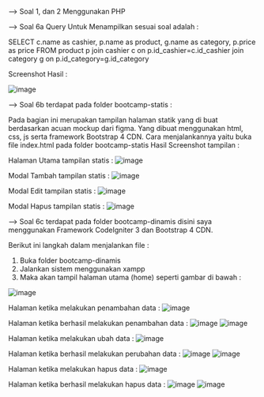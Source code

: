--> Soal 1, dan 2 Menggunakan PHP 

--> Soal 6a Query Untuk Menampilkan sesuai soal adalah :

SELECT c.name as cashier, p.name as product, g.name as category, p.price as price FROM product p join cashier c on p.id_cashier=c.id_cashier join category g on p.id_category=g.id_category

Screenshot Hasil :

![image](https://user-images.githubusercontent.com/17777914/74580409-9800b400-4fd6-11ea-8afc-d1427150097d.png)

--> Soal 6b terdapat pada folder bootcamp-statis :

Pada bagian ini merupakan tampilan halaman statik yang di buat berdasarkan acuan mockup dari figma. Yang dibuat menggunakan html, css, js serta framework Bootstrap 4 CDN.
Cara menjalankannya yaitu buka file index.html pada folder bootcamp-statis
Hasil Screenshot tampilan :

Halaman Utama  tampilan statis :
![image](https://user-images.githubusercontent.com/17777914/74580700-a4d2d700-4fd9-11ea-94c1-96a0ff6fff91.png)

Modal Tambah tampilan statis :
![image](https://user-images.githubusercontent.com/17777914/74580721-d8adfc80-4fd9-11ea-95a3-4451b969ee7a.png)

Modal Edit tampilan statis :
![image](https://user-images.githubusercontent.com/17777914/74580731-f2e7da80-4fd9-11ea-9c90-ecd45fffdd3b.png)

Modal Hapus tampilan statis :
![image](https://user-images.githubusercontent.com/17777914/74580740-05faaa80-4fda-11ea-8eac-d8d2614aabb7.png)

--> Soal 6c terdapat pada folder bootcamp-dinamis disini saya menggunakan Framework CodeIgniter 3 dan Bootstrap 4 CDN.

Berikut ini langkah dalam menjalankan file :

1. Buka folder bootcamp-dinamis
2. Jalankan sistem menggunakan xampp
3. Maka akan tampil halaman utama (home) seperti gambar di bawah :

![image](https://user-images.githubusercontent.com/17777914/73129319-5900c380-4013-11ea-8a36-7dc03f49f52e.png)

Halaman ketika melakukan penambahan data :
![image](https://user-images.githubusercontent.com/17777914/73129330-92393380-4013-11ea-9613-6709eab0b460.png)

Halaman ketika berhasil melakukan penambahan data :
![image](https://user-images.githubusercontent.com/17777914/73129338-d3314800-4013-11ea-8ce2-1379c6689af2.png)
![image](https://user-images.githubusercontent.com/17777914/73129341-e512eb00-4013-11ea-9e5b-2baac3fcec21.png)

Halaman ketika melakukan ubah data :
![image](https://user-images.githubusercontent.com/17777914/73129345-0673d700-4014-11ea-9d02-e0d9e559609a.png)

Halaman ketika berhasil melakukan perubahan data :
![image](https://user-images.githubusercontent.com/17777914/73129351-1b506a80-4014-11ea-8841-214be665cdec.png)
![image](https://user-images.githubusercontent.com/17777914/73129354-328f5800-4014-11ea-9bac-dfd63cd7861e.png)

Halaman ketika melakukan hapus data :
![image](https://user-images.githubusercontent.com/17777914/73129360-4935af00-4014-11ea-93cb-b1c043439a0f.png)

Halaman ketika berhasil melakukan hapus data :
![image](https://user-images.githubusercontent.com/17777914/73129361-581c6180-4014-11ea-972b-7454a764a462.png)
![image](https://user-images.githubusercontent.com/17777914/73129364-6f5b4f00-4014-11ea-986d-755e074bcc61.png)
